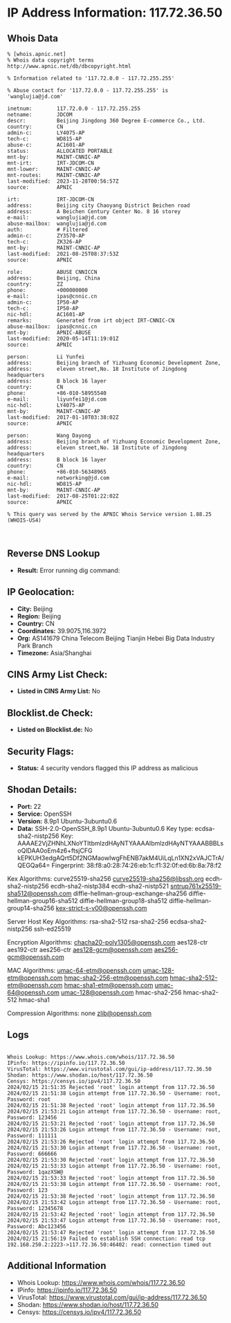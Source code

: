 # IP Address Information: 117.72.36.50

## Whois Data
```
% [whois.apnic.net]
% Whois data copyright terms    http://www.apnic.net/db/dbcopyright.html

% Information related to '117.72.0.0 - 117.72.255.255'

% Abuse contact for '117.72.0.0 - 117.72.255.255' is 'wanglujia@jd.com'

inetnum:        117.72.0.0 - 117.72.255.255
netname:        JDCOM
descr:          Beijing Jingdong 360 Degree E-commerce Co., Ltd.
country:        CN
admin-c:        LY4075-AP
tech-c:         WD815-AP
abuse-c:        AC1601-AP
status:         ALLOCATED PORTABLE
mnt-by:         MAINT-CNNIC-AP
mnt-irt:        IRT-JDCOM-CN
mnt-lower:      MAINT-CNNIC-AP
mnt-routes:     MAINT-CNNIC-AP
last-modified:  2023-11-28T00:56:57Z
source:         APNIC

irt:            IRT-JDCOM-CN
address:        Beijing city Chaoyang District Beichen road
address:        A Beichen Century Center No. 8 16 storey
e-mail:         wanglujia@jd.com
abuse-mailbox:  wanglujia@jd.com
auth:           # Filtered
admin-c:        ZY3570-AP
tech-c:         ZK326-AP
mnt-by:         MAINT-CNNIC-AP
last-modified:  2021-08-25T08:37:53Z
source:         APNIC

role:           ABUSE CNNICCN
address:        Beijing, China
country:        ZZ
phone:          +000000000
e-mail:         ipas@cnnic.cn
admin-c:        IP50-AP
tech-c:         IP50-AP
nic-hdl:        AC1601-AP
remarks:        Generated from irt object IRT-CNNIC-CN
abuse-mailbox:  ipas@cnnic.cn
mnt-by:         APNIC-ABUSE
last-modified:  2020-05-14T11:19:01Z
source:         APNIC

person:         Li Yunfei
address:        Beijing branch of Yizhuang Economic Development Zone,
address:        eleven street,No. 18 Institute of Jingdong headquarters
address:        B block 16 layer
country:        CN
phone:          +86-010-58955540
e-mail:         liyunfei1@jd.com
nic-hdl:        LY4075-AP
mnt-by:         MAINT-CNNIC-AP
last-modified:  2017-01-10T03:38:02Z
source:         APNIC

person:         Wang Dayong
address:        Beijing branch of Yizhuang Economic Development Zone,
address:        eleven street,No. 18 Institute of Jingdong headquarters
address:        B block 16 layer
country:        CN
phone:          +86-010-56348965
e-mail:         networking@jd.com
nic-hdl:        WD815-AP
mnt-by:         MAINT-CNNIC-AP
last-modified:  2017-08-25T01:22:02Z
source:         APNIC

% This query was served by the APNIC Whois Service version 1.88.25 (WHOIS-US4)



```
## Reverse DNS Lookup
- **Result:** Error running dig command: 

## IP Geolocation:
- **City:** Beijing
- **Region:** Beijing
- **Country:** CN
- **Coordinates:** 39.9075,116.3972
- **Org:** AS141679 China Telecom Beijing Tianjin Hebei Big Data Industry Park Branch
- **Timezone:** Asia/Shanghai

## CINS Army List Check:
- **Listed in CINS Army List:** 
No

## Blocklist.de Check:
- **Listed on Blocklist.de:** 
No

## Security Flags:
- **Status:** 4 security vendors flagged this IP address as malicious

## Shodan Details:
- **Port:** 22
- **Service:** OpenSSH
- **Version:** 8.9p1 Ubuntu-3ubuntu0.6
- **Data:** SSH-2.0-OpenSSH_8.9p1 Ubuntu-3ubuntu0.6
Key type: ecdsa-sha2-nistp256
Key: AAAAE2VjZHNhLXNoYTItbmlzdHAyNTYAAAAIbmlzdHAyNTYAAABBBLsoQlDAA0oEm4z6+ftsjCFG
kEPKUH3edgAQrt5Df2NGMaowIwgFhENB7akM4UiLqLn1XN2xVAJCTrA/QEGQa64=
Fingerprint: 38:f8:a0:28:74:26:eb:1c:f1:32:0f:ed:6b:8a:78:f2

Kex Algorithms:
	curve25519-sha256
	curve25519-sha256@libssh.org
	ecdh-sha2-nistp256
	ecdh-sha2-nistp384
	ecdh-sha2-nistp521
	sntrup761x25519-sha512@openssh.com
	diffie-hellman-group-exchange-sha256
	diffie-hellman-group16-sha512
	diffie-hellman-group18-sha512
	diffie-hellman-group14-sha256
	kex-strict-s-v00@openssh.com

Server Host Key Algorithms:
	rsa-sha2-512
	rsa-sha2-256
	ecdsa-sha2-nistp256
	ssh-ed25519

Encryption Algorithms:
	chacha20-poly1305@openssh.com
	aes128-ctr
	aes192-ctr
	aes256-ctr
	aes128-gcm@openssh.com
	aes256-gcm@openssh.com

MAC Algorithms:
	umac-64-etm@openssh.com
	umac-128-etm@openssh.com
	hmac-sha2-256-etm@openssh.com
	hmac-sha2-512-etm@openssh.com
	hmac-sha1-etm@openssh.com
	umac-64@openssh.com
	umac-128@openssh.com
	hmac-sha2-256
	hmac-sha2-512
	hmac-sha1

Compression Algorithms:
	none
	zlib@openssh.com


## Logs
```

Whois Lookup: https://www.whois.com/whois/117.72.36.50
IPinfo: https://ipinfo.io/117.72.36.50
VirusTotal: https://www.virustotal.com/gui/ip-address/117.72.36.50
Shodan: https://www.shodan.io/host/117.72.36.50
Censys: https://censys.io/ipv4/117.72.36.50
2024/02/15 21:51:35 Rejected 'root' login attempt from 117.72.36.50
2024/02/15 21:51:38 Login attempt from 117.72.36.50 - Username: root, Password: root
2024/02/15 21:51:38 Rejected 'root' login attempt from 117.72.36.50
2024/02/15 21:53:21 Login attempt from 117.72.36.50 - Username: root, Password: 123456
2024/02/15 21:53:21 Rejected 'root' login attempt from 117.72.36.50
2024/02/15 21:53:26 Login attempt from 117.72.36.50 - Username: root, Password: 111111
2024/02/15 21:53:26 Rejected 'root' login attempt from 117.72.36.50
2024/02/15 21:53:30 Login attempt from 117.72.36.50 - Username: root, Password: 666666
2024/02/15 21:53:30 Rejected 'root' login attempt from 117.72.36.50
2024/02/15 21:53:33 Login attempt from 117.72.36.50 - Username: root, Password: 1qazXSW@
2024/02/15 21:53:33 Rejected 'root' login attempt from 117.72.36.50
2024/02/15 21:53:38 Login attempt from 117.72.36.50 - Username: root, Password: 123
2024/02/15 21:53:38 Rejected 'root' login attempt from 117.72.36.50
2024/02/15 21:53:42 Login attempt from 117.72.36.50 - Username: root, Password: 12345678
2024/02/15 21:53:42 Rejected 'root' login attempt from 117.72.36.50
2024/02/15 21:53:47 Login attempt from 117.72.36.50 - Username: root, Password: Abc123456
2024/02/15 21:53:47 Rejected 'root' login attempt from 117.72.36.50
2024/02/15 21:56:19 Failed to establish SSH connection: read tcp 192.168.250.2:2223->117.72.36.50:46402: read: connection timed out

```
## Additional Information
- Whois Lookup: https://www.whois.com/whois/117.72.36.50
- IPinfo: https://ipinfo.io/117.72.36.50
- VirusTotal: https://www.virustotal.com/gui/ip-address/117.72.36.50
- Shodan: https://www.shodan.io/host/117.72.36.50
- Censys: https://censys.io/ipv4/117.72.36.50

